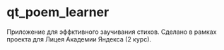 # qt_poem_learner
Приложение для эффктивного заучивания стихов. Сделано в рамках проекта для Лицея Академии Яндекса (2 курс).
